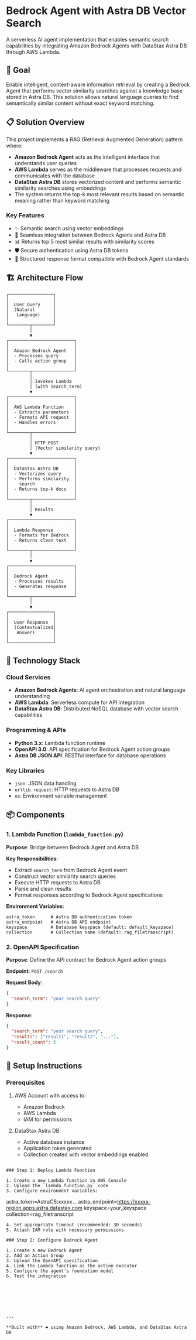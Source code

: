 
# Bedrock Agent with Astra DB Vector Search

A serverless AI agent implementation that enables semantic search capabilities by integrating Amazon Bedrock Agents with DataStax Astra DB through AWS Lambda.

## 🎯 Goal

Enable intelligent, context-aware information retrieval by creating a Bedrock Agent that performs vector similarity searches against a knowledge base stored in Astra DB. This solution allows natural language queries to find semantically similar content without exact keyword matching.

## 📋 Solution Overview

This project implements a RAG (Retrieval Augmented Generation) pattern where:

- **Amazon Bedrock Agent** acts as the intelligent interface that understands user queries
- **AWS Lambda** serves as the middleware that processes requests and communicates with the database
- **DataStax Astra DB** stores vectorized content and performs semantic similarity searches using embeddings
- The system returns the top-k most relevant results based on semantic meaning rather than keyword matching

### Key Features

- ✨ Semantic search using vector embeddings
- 🔄 Seamless integration between Bedrock Agents and Astra DB
- 📊 Returns top 5 most similar results with similarity scores
- 🛡️ Secure authentication using Astra DB tokens
- 📝 Structured response format compatible with Bedrock Agent standards

## 🏗️ Architecture Flow

```
┌─────────────────┐
│                 │
│  User Query     │
│  (Natural       │
│   Language)     │
│                 │
└────────┬────────┘
         │
         ▼
┌─────────────────────────┐
│                         │
│  Amazon Bedrock Agent   │
│  - Processes query      │
│  - Calls action group   │
│                         │
└────────┬────────────────┘
         │
         │ Invokes Lambda
         │ (with search_term)
         ▼
┌─────────────────────────┐
│                         │
│  AWS Lambda Function    │
│  - Extracts parameters  │
│  - Formats API request  │
│  - Handles errors       │
│                         │
└────────┬────────────────┘
         │
         │ HTTP POST
         │ (Vector similarity query)
         ▼
┌─────────────────────────┐
│                         │
│  DataStax Astra DB      │
│  - Vectorizes query     │
│  - Performs similarity  │
│    search               │
│  - Returns top-k docs   │
│                         │
└────────┬────────────────┘
         │
         │ Results
         ▼
┌─────────────────────────┐
│                         │
│  Lambda Response        │
│  - Formats for Bedrock  │
│  - Returns clean text   │
│                         │
└────────┬────────────────┘
         │
         ▼
┌─────────────────────────┐
│                         │
│  Bedrock Agent          │
│  - Processes results    │
│  - Generates response   │
│                         │
└────────┬────────────────┘
         │
         ▼
┌─────────────────┐
│                 │
│  User Response  │
│  (Contextualized│
│   Answer)       │
│                 │
└─────────────────┘
```

## 🔧 Technology Stack

### Cloud Services
- **Amazon Bedrock Agents**: AI agent orchestration and natural language understanding
- **AWS Lambda**: Serverless compute for API integration
- **DataStax Astra DB**: Distributed NoSQL database with vector search capabilities

### Programming & APIs
- **Python 3.x**: Lambda function runtime
- **OpenAPI 3.0**: API specification for Bedrock Agent action groups
- **Astra DB JSON API**: RESTful interface for database operations

### Key Libraries
- `json`: JSON data handling
- `urllib.request`: HTTP requests to Astra DB
- `os`: Environment variable management

## 📦 Components

### 1. Lambda Function (`lambda_function.py`)

**Purpose**: Bridge between Bedrock Agent and Astra DB

**Key Responsibilities**:
- Extract `search_term` from Bedrock Agent event
- Construct vector similarity search queries
- Execute HTTP requests to Astra DB
- Parse and clean results
- Format responses according to Bedrock Agent specifications

**Environment Variables**:
```
astra_token      # Astra DB authentication token
astra_endpoint   # Astra DB API endpoint
keyspace         # Database keyspace (default: default_keyspace)
collection       # Collection name (default: rag_filetranscript)
```

### 2. OpenAPI Specification

**Purpose**: Define the API contract for Bedrock Agent action groups

**Endpoint**: `POST /search`

**Request Body**:
```json
{
  "search_term": "your search query"
}
```

**Response**:
```json
{
  "search_term": "your search query",
  "results": ["result1", "result2", "..."],
  "result_count": 5
}
```

## 🚀 Setup Instructions

### Prerequisites

1. AWS Account with access to:
   - Amazon Bedrock
   - AWS Lambda
   - IAM for permissions

2. DataStax Astra DB:
   - Active database instance
   - Application token generated
   - Collection created with vector embeddings enabled


```

### Step 1: Deploy Lambda Function

1. Create a new Lambda function in AWS Console
2. Upload the `lambda_function.py` code
3. Configure environment variables:
   ```
   astra_token=AstraCS:xxxxx...
   astra_endpoint=https://xxxxx-region.apps.astra.datastax.com
   keyspace=your_keyspace
   collection=rag_filetranscript
   ```
4. Set appropriate timeout (recommended: 30 seconds)
5. Attach IAM role with necessary permissions

### Step 2: Configure Bedrock Agent

1. Create a new Bedrock Agent
2. Add an Action Group
3. Upload the OpenAPI specification
4. Link the Lambda function as the action executor
5. Configure the agent's foundation model
6. Test the integration


```



```





---

**Built with** ❤️ using Amazon Bedrock, AWS Lambda, and DataStax Astra DB
